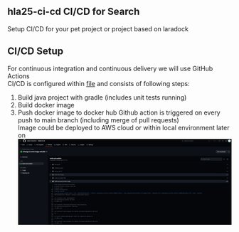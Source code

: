 ## hla25-ci-cd CI/CD for Search

Setup CI/CD for your pet project or project  based on laradock

## CI/CD Setup
For continuous integration and continuous delivery we will use GitHub Actions <br/>
CI/CD is configured within [file](.github/workflows/build-and-publish.yml) and consists of following steps:
1) Build java project with gradle (includes unit tests running)
2) Build docker image
3) Push docker image to docker hub
Github action is triggered on every push to main branch (including merge of pull requests) <br/>
Image could be deployed to AWS cloud or within local environment later on
![github-action-complete](./img/github-action-complete.png)